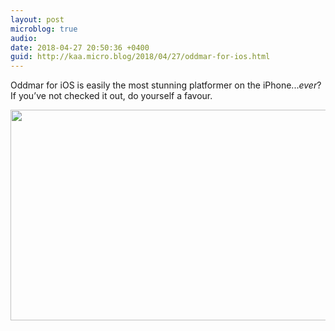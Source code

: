 ```yaml
---
layout: post
microblog: true
audio: 
date: 2018-04-27 20:50:36 +0400
guid: http://kaa.micro.blog/2018/04/27/oddmar-for-ios.html
---
```

Oddmar for iOS is easily the most stunning  platformer on the iPhone..._ever_? If you’ve not checked it out, do yourself a favour.

<img src="https://micro.kaa.bz/uploads/2018/e22d792d67.jpg" width="600" height="337" />
